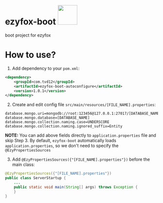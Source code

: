 # ezyfox-boot <img src="https://github.com/youngmonkeys/ezyfox/blob/master/logo.png" width="64" />

boot project for ezyfox

# How to use?

1. Add dependency to your `pom.xml`:

```xml
<dependency>
	<groupId>com.tvd12</groupId>
	<artifactId>ezyfox-boot-autoconfigure</artifactId>
	<version>1.0.1</version>
</dependency>
```

2. Create and edit config file `src/main/resources/[FILE_NAME].properties`:

```properties
database.mongo.uri=mongodb://root:123456@127.0.0.1:27017/[DATABASE_NAME]
database.mongo.database=[DATABASE_NAME]
database.mongo.collection.naming.case=UNDERSCORE
database.mongo.collection.naming.ignored_suffix=Entity
```

**NOTE:** You can add above fields directly to `application.properties` file and skip Step 3. By default, `ezyfox-boot` automatically loads `application.properties`, so we don't need to specify the `@EzyPropertiesSources`

3. Add `@EzyPropertiesSources({"[FILE_NAME].properties"})` before the main class:

```java
@EzyPropertiesSources({"[FILE_NAME].properties"})  
public class ServerStartup {  
	...
    public static void main(String[] args) throws Exception {  
    }
}
```
